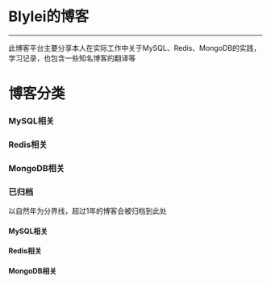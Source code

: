 # Blylei的博客

---

此博客平台主要分享本人在实际工作中关于MySQL、Redis、MongoDB的实践，学习记录，也包含一些知名博客的翻译等


# 博客分类

### MySQL相关

### Redis相关

### MongoDB相关

### 已归档
以自然年为分界线，超过1年的博客会被归档到此处
#### MySQL相关

#### Redis相关

#### MongoDB相关